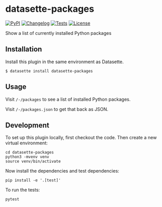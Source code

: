 # datasette-packages

[![PyPI](https://img.shields.io/pypi/v/datasette-packages.svg)](https://pypi.org/project/datasette-packages/)
[![Changelog](https://img.shields.io/github/v/release/simonw/datasette-packages?include_prereleases&label=changelog)](https://github.com/simonw/datasette-packages/releases)
[![Tests](https://github.com/simonw/datasette-packages/workflows/Test/badge.svg)](https://github.com/simonw/datasette-packages/actions?query=workflow%3ATest)
[![License](https://img.shields.io/badge/license-Apache%202.0-blue.svg)](https://github.com/simonw/datasette-packages/blob/main/LICENSE)

Show a list of currently installed Python packages

## Installation

Install this plugin in the same environment as Datasette.

    $ datasette install datasette-packages

## Usage

Visit `/-/packages` to see a list of installed Python packages.

Visit `/-/packages.json` to get that back as JSON.

## Development

To set up this plugin locally, first checkout the code. Then create a new virtual environment:

    cd datasette-packages
    python3 -mvenv venv
    source venv/bin/activate

Now install the dependencies and test dependencies:

    pip install -e '.[test]'

To run the tests:

    pytest
